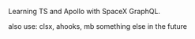 Learning TS and Apollo with SpaceX GraphQL.

also use: clsx, ahooks,
mb something else in the future
